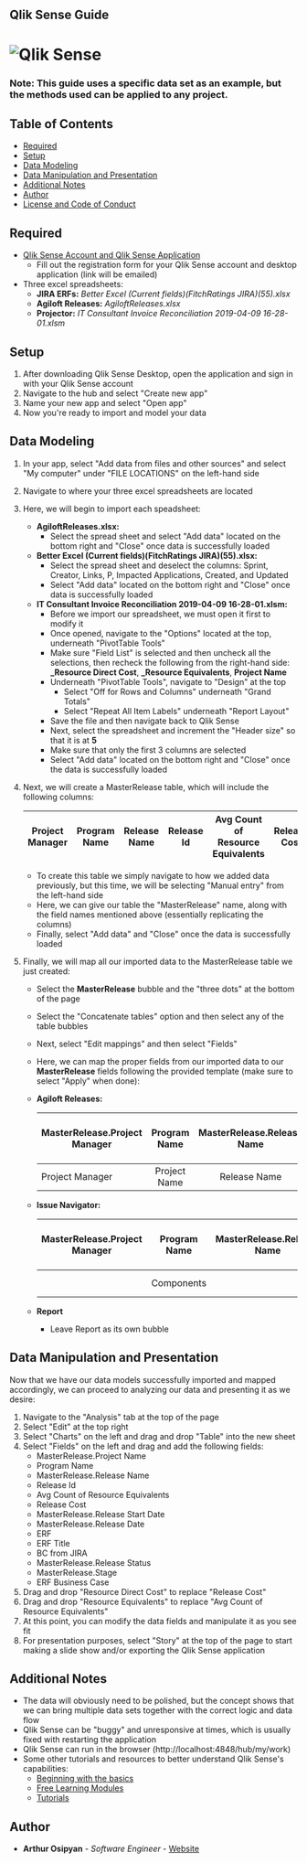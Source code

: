 **Qlik Sense Guide**
-
# ![](https://i0.wp.com/zappysys.com/blog/wp-content/uploads/2018/07/logo-qlik-sense.png?ssl=1 "Qlik Sense")
### Note: This guide uses a specific data set as an example, but the methods used can be applied to any project.

## Table of Contents
- [Required](https://github.com/arthurosipyan/Other/blob/master/QlikSense_Setup.md#required) 
- [Setup](https://github.com/arthurosipyan/Other/blob/master/QlikSense_Setup.md#setup) 
- [Data Modeling](https://github.com/arthurosipyan/Other/blob/master/QlikSense_Setup.md#data-modeling)
- [Data Manipulation and Presentation](https://github.com/arthurosipyan/Other/blob/master/QlikSense_Setup.md#data-manipulation-and-presentation)
- [Additional Notes](https://github.com/arthurosipyan/Other/blob/master/QlikSense_Setup.md#additional-notes)
- [Author](https://github.com/arthurosipyan/Other/blob/master/QlikSense_Setup.md#author)
- [License and Code of Conduct](https://github.com/arthurosipyan/Other/blob/master/QlikSense_Setup.md#license-and-code-of-conduct)


## Required
- [Qlik Sense Account and Qlik Sense Application](https://www.qlik.com/us/try-or-buy/download-qlik-sense) 
    - Fill out the registration form for your Qlik Sense account and desktop application (link will be emailed)
- Three excel spreadsheets:
    - **JIRA ERFs:** _Better Excel (Current fields)(FitchRatings JIRA)(55).xlsx_
    - **Agiloft Releases:** _AgiloftReleases.xlsx_
    - **Projector:** _IT Consultant Invoice Reconciliation 2019-04-09 16-28-01.xlsm_

## Setup

1. After downloading Qlik Sense Desktop, open the application and sign in with your Qlik Sense account
2. Navigate to the hub and select "Create new app"
3. Name your new app and select "Open app"
4. Now you're ready to import and model your data

## Data Modeling

1. In your app, select "Add data from files and other sources" and select "My computer" under "FILE LOCATIONS" on the left-hand side
2. Navigate to where your three excel spreadsheets are located
3. Here, we will begin to import each speadsheet:
    - **AgiloftReleases.xlsx:**
        - Select the spread sheet and select "Add data" located on the bottom right and "Close" once data is successfully loaded
    - **Better Excel (Current fields)(FitchRatings JIRA)(55).xlsx:**
        - Select the spread sheet and deselect the columns: Sprint, Creator, Links, P, Impacted Applications, Created, and Updated
        - Select "Add data" located on the bottom right and "Close" once data is successfully loaded
    - **IT Consultant Invoice Reconciliation 2019-04-09 16-28-01.xlsm:**
        - Before we import our spreadsheet, we must open it first to modify it
        - Once opened, navigate to the "Options" located at the top, underneath "PivotTable Tools"
        - Make sure "Field List" is selected and then uncheck all the selections, then recheck the following from the right-hand side: 
        **_Resource Direct Cost**, **_Resource Equivalents**, **Project Name**
        - Underneath "PivotTable Tools", navigate to "Design" at the top
            - Select "Off for Rows and Columns" underneath "Grand Totals"
            - Select "Repeat All Item Labels" underneath "Report Layout"
        - Save the file and then navigate back to Qlik Sense
        - Next, select the spreadsheet and increment the "Header size" so that it is at **5**
        - Make sure that only the first 3 columns are selected
        - Select "Add data" located on the bottom right and "Close" once the data is successfully loaded
4. Next, we will create a MasterRelease table, which will include the following columns:

    | Project Manager | Program Name | Release Name | Release Id | Avg Count of Resource Equivalents | Release Cost | Release Start Date | Release Date | ERF | ERF Title | BC from Jira | Release Status | Stage | ERF Business Case |
    | ----------------|:------------:|:------------:|:----------:|:---------------------------------:|:------------:|:------------------:|:------------:|:---:|:---------:|:------------:|:--------------:|:-----:|:-----------------:|
    
    - To create this table we simply navigate to how we added data previously, but this time, we will be selecting "Manual entry" from the left-hand side
    - Here, we can give our table the "MasterRelease" name, along with the field names mentioned above (essentially replicating the columns)
    - Finally, select "Add data" and "Close" once the data is successfully loaded
 5. Finally, we will map all our imported data to the MasterRelease table we just created:
    - Select the **MasterRelease** bubble and the "three dots" at the bottom of the page
    - Select the "Concatenate tables" option and then select any of the table bubbles
    - Next, select "Edit mappings" and then select "Fields"
    - Here, we can map the proper fields from our imported data to our **MasterRelease** fields following the provided template (make sure to select "Apply" when done):
    - **Agiloft Releases:**
 
       | MasterRelease.Project Manager | Program Name | MasterRelease.Release Name | Release Id | Avg Count of Resource Equivalents | Release Cost   | MasterRelease.Release Start Date | MasterRelease.Release Date | ERF  | ERF Title | BC from Jira | MasterRelease.Release Status | MasterRelease.Stage | ERF Business Case |
       | ------------------------------|:------------:|:--------------------------:|:----------:|:---------------------------------:|:--------------:|:--------------------------------:|:--------------------------:|:----:|:---------:|:------------:|:----------------------------:|:-------------------:|:-----------------:|
       | Project Manager               | Project Name | Release Name               | Release ID |                                   |                | Release Start Date               | Release Date               | ERFs |           |              | Release Status               | Stage               |                   |

    - **Issue Navigator:**
    
       | MasterRelease.Project Manager | Program Name | MasterRelease.Release Name | Release Id | Avg Count of Resource Equivalents | Release Cost | MasterRelease.Release Start Date | MasterRelease.Release Date | ERF       | ERF Title | BC from Jira | MasterRelease.Release Status | MasterRelease.Stage | ERF Business Case |
       | ------------------------------|:------------:|:--------------------------:|:----------:|:---------------------------------:|:------------:|:--------------------------------:|:--------------------------:|:---------:|:---------:|:------------:|:----------------------------:|:-------------------:|:-----------------:|
       |                               | Components   |                            |            |                                   |              |                                  |                            | Epic Link | Summary   |              | Status                       |                     | Business Case     |
    
    - **Report**
        - Leave Report as its own bubble

## Data Manipulation and Presentation
Now that we have our data models successfully imported and mapped accordingly, we can proceed to analyzing our data and presenting it as we desire:
1. Navigate to the "Analysis" tab at the top of the page
2. Select "Edit" at the top right
3. Select "Charts" on the left and drag and drop "Table" into the new sheet
4. Select "Fields" on the left and drag and add the following fields:
    - MasterRelease.Project Name
    - Program Name
    - MasterRelease.Release Name
    - Release Id
    - Avg Count of Resource Equivalents
    - Release Cost
    - MasterRelease.Release Start Date
    - MasterRelease.Release Date
    - ERF
    - ERF Title
    - BC from JIRA
    - MasterRelease.Release Status
    - MasterRelease.Stage
    - ERF Business Case
5. Drag and drop "Resource Direct Cost" to replace "Release Cost"
6. Drag and drop "Resource Equivalents" to replace "Avg Count of Resource Equivalents"
7. At this point, you can modify the data fields and manipulate it as you see fit
8. For presentation purposes, select "Story" at the top of the page to start making a slide show and/or exporting the Qlik Sense application
 
## Additional Notes

- The data will obviously need to be polished, but the concept shows that we can bring multiple data sets together with the correct logic and data flow
- Qlik Sense can be "buggy" and unresponsive at times, which is usually fixed with restarting the application
- Qlik Sense can run in the browser (http://localhost:4848/hub/my/work)
- Some other tutorials and resources to better understand Qlik Sense's capabilities:
    - [Beginning with the basics](https://help.qlik.com/en-US/sense/February2019/Content/Sense_Helpsites/Tutorials/Tutorials-beginning-basics.htm)
    - [Free Learning Modules](https://qcc.qlik.com/course/view.php?id=279&section=0&_ga=2.44942564.136078188.1552936358-1457708362.1552936358)
    - [Tutorials](https://help.qlik.com/en-US/sense/February2019/Content/Sense_Helpsites/Tutorials.htm)

## Author

* **Arthur Osipyan** - *Software Engineer* - [Website](https://www.arthurosipyan.me/)
